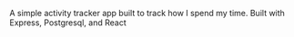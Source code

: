A simple activity tracker app built to track how I spend my time. Built with Express, Postgresql, and React
